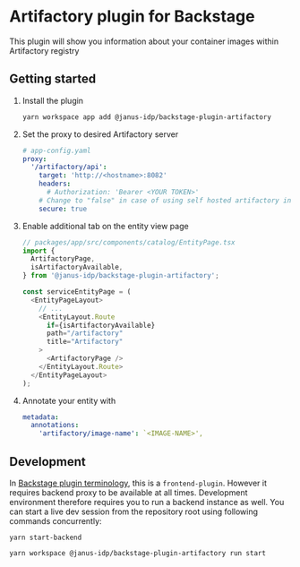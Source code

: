 # Artifactory plugin for Backstage

This plugin will show you information about your container images within Artifactory registry

## Getting started

1. Install the plugin

   ```bash
   yarn workspace app add @janus-idp/backstage-plugin-artifactory
   ```

2. Set the proxy to desired Artifactory server

   ```yaml
   # app-config.yaml
   proxy:
     '/artifactory/api':
       target: 'http://<hostname>:8082'
       headers:
         # Authorization: 'Bearer <YOUR TOKEN>'
       # Change to "false" in case of using self hosted artifactory instance with a self-signed certificate
       secure: true
   ```

3. Enable additional tab on the entity view page

   ```ts
   // packages/app/src/components/catalog/EntityPage.tsx
   import {
     ArtifactoryPage,
     isArtifactoryAvailable,
   } from '@janus-idp/backstage-plugin-artifactory';

   const serviceEntityPage = (
     <EntityPageLayout>
       // ...
       <EntityLayout.Route
         if={isArtifactoryAvailable}
         path="/artifactory"
         title="Artifactory"
       >
         <ArtifactoryPage />
       </EntityLayout.Route>
     </EntityPageLayout>
   );
   ```

4. Annotate your entity with

   ```yaml
   metadata:
     annotations:
       'artifactory/image-name': `<IMAGE-NAME>',
   ```

## Development

In [Backstage plugin terminology](https://backstage.io/docs/local-dev/cli-build-system#package-roles), this is a `frontend-plugin`. However it requires backend proxy to be available at all times. Development environment therefore requires you to run a backend instance as well. You can start a live dev session from the repository root using following commands concurrently:

```
yarn start-backend
```

```
yarn workspace @janus-idp/backstage-plugin-artifactory run start
```
